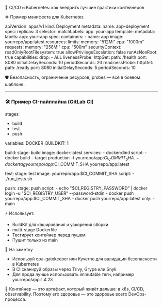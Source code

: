 🔁 CI/CD и Kubernetes: как внедрить лучшие практики контейнеров

 ☸️ Пример манифеста для Kubernetes


apiVersion: apps/v1
kind: Deployment
metadata:
  name: app-deployment
spec:
  replicas: 3
  selector:
    matchLabels:
      app: your-app
  template:
    metadata:
      labels:
        app: your-app
    spec:
      containers:
      - name: app
        image: yourrepo/app:latest
        resources:
          limits:
            memory: "512Mi"
            cpu: "1000m"
          requests:
            memory: "256Mi"
            cpu: "500m"
        securityContext:
          readOnlyRootFilesystem: true
          allowPrivilegeEscalation: false
          runAsNonRoot: true
          capabilities:
            drop:
              - ALL
        livenessProbe:
          httpGet:
            path: /health
            port: 8080
          initialDelaySeconds: 10
          periodSeconds: 20
        readinessProbe:
          httpGet:
            path: /ready
            port: 8080
          initialDelaySeconds: 5
          periodSeconds: 10


🛡 Безопасность, ограничение ресурсов, probes — всё в боевом шаблоне.

---

### 🛠 Пример CI-пайплайна (GitLab CI)


stages:
  - build
  - test
  - push

variables:
  DOCKER_BUILDKIT: 1

build:
  stage: build
  image: docker:latest
  services:
    - docker:dind
  script:
    - docker build --target production -t yourrepo/app:$CI_COMMIT_SHA .
    - docker tag yourrepo/app:$CI_COMMIT_SHA yourrepo/app:latest

test:
  stage: test
  image: yourrepo/app:$CI_COMMIT_SHA
  script:
    - ./run_tests.sh

push:
  stage: push
  script:
    - echo "$CI_REGISTRY_PASSWORD" | docker login -u "$CI_REGISTRY_USER" --password-stdin
    - docker push yourrepo/app:$CI_COMMIT_SHA
    - docker push yourrepo/app:latest
  only:
    - main


⚡ Использует:
- BuildKit для кэширования и ускорения сборки  
- multi-stage Dockerfile  
- Тестирует контейнер перед пушем  
- Пушит только из main

📌 На заметку
- Используй opa-gatekeeper или Kyverno для валидации безопасности в Kubernetes  
- В CI сканируй образы через Trivy, Grype или Snyk  
- Для прода лучше использовать immutable теги, например yourrepo/app:1.4.23

🧠 Контейнер — это артефакт, который живёт дальше: в k8s, CI/CD, observability. Поэтому его здоровье — это здоровье всего DevOps-процесса.